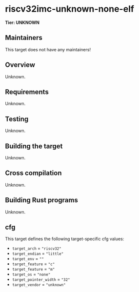 # riscv32imc-unknown-none-elf

**Tier: UNKNOWN**

## Maintainers
This target does not have any maintainers!

## Overview
Unknown.

## Requirements
Unknown.

## Testing
Unknown.

## Building the target
Unknown.

## Cross compilation
Unknown.

## Building Rust programs
Unknown.

## cfg
This target defines the following target-specific cfg values:
- `target_arch` = `"riscv32"`
- `target_endian` = `"little"`
- `target_env` = `""`
- `target_feature` = `"c"`
- `target_feature` = `"m"`
- `target_os` = `"none"`
- `target_pointer_width` = `"32"`
- `target_vendor` = `"unknown"`

